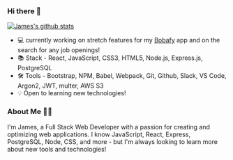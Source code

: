 ### Hi there 👋

[![James's github stats](https://github-readme-stats.vercel.app/api?username=jamessding&theme=vue-dark&hide=stars,contribs)](https://github.com/jamessding/github-readme-stats)

- 💻 currently working on stretch features for my [Bobafy](https://bobafy.herokuapp.com/) app and on the search for any job openings!
- 📚 Stack - React, JavaScript, CSS3, HTML5, Node.js, Express.js, PostgreSQL
- 🛠️ Tools - Bootstrap, NPM, Babel, Webpack, Git, Github, Slack, VS Code, Argon2, JWT, multer, AWS S3
- 💡 Open to learning new technologies!

### About Me 👨‍💻

I'm James, a Full Stack Web Developer with a passion for creating and optimizing web applications. I know JavaScript, React, Express, PostgreSQL, Node, CSS, and more - but I'm always looking to learn more about new tools and technologies!
